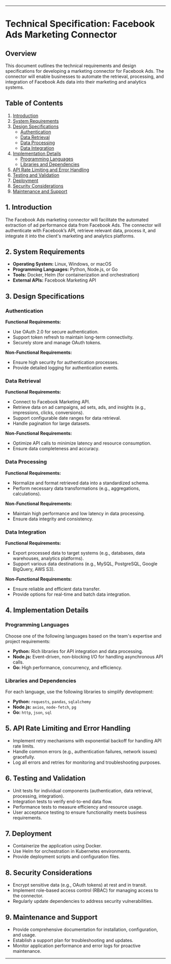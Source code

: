 ---

# Technical Specification: Facebook Ads Marketing Connector

## Overview

This document outlines the technical requirements and design specifications for developing a marketing connector for Facebook Ads. The connector will enable businesses to automate the retrieval, processing, and integration of Facebook Ads data into their marketing and analytics systems.

## Table of Contents

1. [Introduction](#1-introduction)
2. [System Requirements](#2-system-requirements)
3. [Design Specifications](#3-design-specifications)
   - [Authentication](#authentication)
   - [Data Retrieval](#data-retrieval)
   - [Data Processing](#data-processing)
   - [Data Integration](#data-integration)
4. [Implementation Details](#4-implementation-details)
   - [Programming Languages](#programming-languages)
   - [Libraries and Dependencies](#libraries-and-dependencies)
5. [API Rate Limiting and Error Handling](#5-api-rate-limiting-and-error-handling)
6. [Testing and Validation](#6-testing-and-validation)
7. [Deployment](#7-deployment)
8. [Security Considerations](#8-security-considerations)
9. [Maintenance and Support](#9-maintenance-and-support)

## 1. Introduction

The Facebook Ads marketing connector will facilitate the automated extraction of ad performance data from Facebook Ads. The connector will authenticate with Facebook’s API, retrieve relevant data, process it, and integrate it into the client's marketing and analytics platforms.

## 2. System Requirements

- **Operating System:** Linux, Windows, or macOS
- **Programming Languages:** Python, Node.js, or Go
- **Tools:** Docker, Helm (for containerization and orchestration)
- **External APIs:** Facebook Marketing API

## 3. Design Specifications

### Authentication

**Functional Requirements:**
- Use OAuth 2.0 for secure authentication.
- Support token refresh to maintain long-term connectivity.
- Securely store and manage OAuth tokens.

**Non-Functional Requirements:**
- Ensure high security for authentication processes.
- Provide detailed logging for authentication events.

### Data Retrieval

**Functional Requirements:**
- Connect to Facebook Marketing API.
- Retrieve data on ad campaigns, ad sets, ads, and insights (e.g., impressions, clicks, conversions).
- Support configurable date ranges for data retrieval.
- Handle pagination for large datasets.

**Non-Functional Requirements:**
- Optimize API calls to minimize latency and resource consumption.
- Ensure data completeness and accuracy.

### Data Processing

**Functional Requirements:**
- Normalize and format retrieved data into a standardized schema.
- Perform necessary data transformations (e.g., aggregations, calculations).

**Non-Functional Requirements:**
- Maintain high performance and low latency in data processing.
- Ensure data integrity and consistency.

### Data Integration

**Functional Requirements:**
- Export processed data to target systems (e.g., databases, data warehouses, analytics platforms).
- Support various data destinations (e.g., MySQL, PostgreSQL, Google BigQuery, AWS S3).

**Non-Functional Requirements:**
- Ensure reliable and efficient data transfer.
- Provide options for real-time and batch data integration.

## 4. Implementation Details

### Programming Languages

Choose one of the following languages based on the team's expertise and project requirements:

- **Python:** Rich libraries for API integration and data processing.
- **Node.js:** Event-driven, non-blocking I/O for handling asynchronous API calls.
- **Go:** High performance, concurrency, and efficiency.

### Libraries and Dependencies

For each language, use the following libraries to simplify development:

- **Python:** `requests`, `pandas`, `sqlalchemy`
- **Node.js:** `axios`, `node-fetch`, `pg`
- **Go:** `http`, `json`, `sql`

## 5. API Rate Limiting and Error Handling

- Implement retry mechanisms with exponential backoff for handling API rate limits.
- Handle common errors (e.g., authentication failures, network issues) gracefully.
- Log all errors and retries for monitoring and troubleshooting purposes.

## 6. Testing and Validation

- Unit tests for individual components (authentication, data retrieval, processing, integration).
- Integration tests to verify end-to-end data flow.
- Performance tests to measure efficiency and resource usage.
- User acceptance testing to ensure functionality meets business requirements.

## 7. Deployment

- Containerize the application using Docker.
- Use Helm for orchestration in Kubernetes environments.
- Provide deployment scripts and configuration files.

## 8. Security Considerations

- Encrypt sensitive data (e.g., OAuth tokens) at rest and in transit.
- Implement role-based access control (RBAC) for managing access to the connector.
- Regularly update dependencies to address security vulnerabilities.

## 9. Maintenance and Support

- Provide comprehensive documentation for installation, configuration, and usage.
- Establish a support plan for troubleshooting and updates.
- Monitor application performance and error logs for proactive maintenance.

---